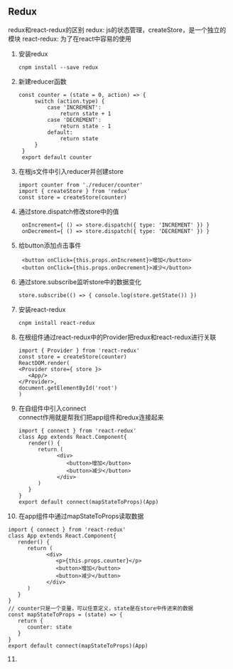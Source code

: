 ## Redux

redux和react-redux的区别
redux: js的状态管理，createStore，是一个独立的模块
react-redux: 为了在react中容易的使用

1. 安装redux
   ```
   cnpm install --save redux
   ```
2. 新建reducer函数
   ```
   const counter = (state = 0, action) => {
        switch (action.type) {
            case 'INCREMENT':
                return state + 1
            case 'DECREMENT':
                return state - 1
            default:
                return state
        }
    }
    export default counter
   ```
3. 在根js文件中引入reducer并创建store
   ```
   import counter from './reducer/counter'
   import { createStore } from 'redux'
   const store = createStore(counter)
   ```
4. 通过store.dispatch修改store中的值
   ```
    onIncrement={ () => store.dispatch({ type: 'INCREMENT' }) }
    onDecrement={ () => store.dispatch({ type: 'DECREMENT' }) }
   ```
5. 给button添加点击事件
   ```
    <button onClick={this.props.onIncrement}>增加</button>
    <button onClick={this.props.onDecrement}>减少</button>
   ```
6. 通过store.subscribe监听store中的数据变化
   ```
   store.subscribe(() => { console.log(store.getState()) })
   ```
7. 安装react-redux
   ```
   cnpm install react-redux
   ```
8. 在根组件通过react-redux中的Provider把redux和react-redux进行关联
   ```
   import { Provider } from 'react-redux'
   const store = createStore(counter)
   ReactDOM.render(
   <Provider store={ store }>
      <App/>
   </Provider>,
   document.getElementById('root')
   )
   ```
9. 在自组件中引入connect<br/>
   connect作用就是帮我们把app组件和redux连接起来
   ```
   import { connect } from 'react-redux'
   class App extends React.Component{
      render() {
         return (
               <div>
                  <button>增加</button>
                  <button>减少</button>
               </div>
         )
      }
   }
   export default connect(mapStateToProps)(App)
   ```
10. 在app组件中通过mapStateToProps读取数据
   ```
   import { connect } from 'react-redux'
   class App extends React.Component{
      render() {
         return (
               <div>
                  <p>{this.props.counter}</p>
                  <button>增加</button>
                  <button>减少</button>
               </div>
         )
      }
   }
   // counter只是一个变量，可以任意定义，state是在store中传进来的数据
   const mapStateToProps = (state) => {
      return {
         counter: state
      }
   }
   export default connect(mapStateToProps)(App)
   ``` 
11. 
    